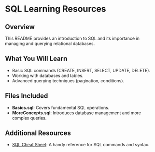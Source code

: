 # SQL Learning Resources

## Overview
This README provides an introduction to SQL and its importance in managing and querying relational databases.

## What You Will Learn
- Basic SQL commands (CREATE, INSERT, SELECT, UPDATE, DELETE).
- Working with databases and tables.
- Advanced querying techniques (pagination, conditions).

## Files Included
- **Basics.sql**: Covers fundamental SQL operations.
- **MoreConcepts.sql**: Introduces database management and more complex queries.

## Additional Resources
- [SQL Cheat Sheet](SQL/SQL-Cheat-Sheet-PDF.pdf): A handy reference for SQL commands and syntax.

